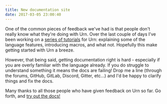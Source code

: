 ```yaml
---
title: New documentation site
date: 2017-03-05 23:00:40
---
```


One of the common pieces of feedback we've had is that people don't really know what they're doing with Urn. Over the
last couple of days I've been working on a [series of tutorials][1] for Urn: explaining some of the language features,
introducing macros, and what not. Hopefully this make getting started with Urn a breeze.

However, that being said, getting documentation right is hard - especially if you are overly familiar with the language
already. If you do struggle to understand something it means the docs are failing! Drop me a line (through the forums,
GitHub, GitLab, Discord, Gitter, etc...) and I'd be happy to clarify things and fix the docs.

Many thanks to all those people who have given feedback on Urn so far. Go forth, and [try out the docs!][1]

[1]: https://squiddev.github.io/urn/tutorial/01-introduction.html
